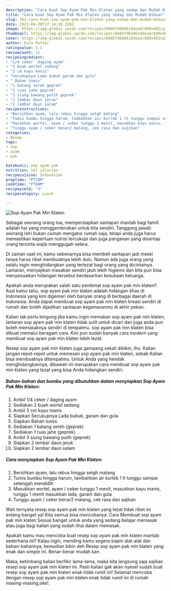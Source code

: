 ```yaml
---
description: "Cara buat Sop Ayam Pak Min Klaten yang sedap dan Mudah Dibuat"
title: "Cara buat Sop Ayam Pak Min Klaten yang sedap dan Mudah Dibuat"
slug: 762-cara-buat-sop-ayam-pak-min-klaten-yang-sedap-dan-mudah-dibuat
date: 2021-04-20T17:14:10.226Z
image: https://img-global.cpcdn.com/recipes/666bfd6dd618dead/680x482cq70/sop-ayam-pak-min-klaten-foto-resep-utama.jpg
thumbnail: https://img-global.cpcdn.com/recipes/666bfd6dd618dead/680x482cq70/sop-ayam-pak-min-klaten-foto-resep-utama.jpg
cover: https://img-global.cpcdn.com/recipes/666bfd6dd618dead/680x482cq70/sop-ayam-pak-min-klaten-foto-resep-utama.jpg
author: Eula Potter
ratingvalue: 3.1
reviewcount: 11
recipeingredient:
- "1/4 ceker  daging ayam"
- "2 buah wortel sedang"
- "3 cm kayu manis"
- "Secukupnya Lada bubuk garam dan gula"
- " Bahan tumis"
- "1 batang sereh geprek"
- "1 ruas jahe geprek"
- "3 siung bawang putih geprek"
- "2 lembar daun jeruk"
- "2 lembar daun salam"
recipeinstructions:
- "Bersihkan ayam, lalu rebus hingga setgh matang"
- "Tumis bumbu hingga harum, tambahkan air kurleb 1 lt tunggu sampai setengah mendidih"
- "Masukkan wortel, ayam / ceker tunggu 1 menit, masukkan kayu manis, tunggu 1 menit masukkan lada, garam dan gula"
- "Tunggu ayam / ceker benar2 matang, cek rasa dan sajikan"
categories:
- Resep
tags:
- sop
- ayam
- pak

katakunci: sop ayam pak 
nutrition: 147 calories
recipecuisine: Indonesian
preptime: "PT18M"
cooktime: "PT60M"
recipeyield: "3"
recipecategory: Lunch

---
```



![Sop Ayam Pak Min Klaten](https://img-global.cpcdn.com/recipes/666bfd6dd618dead/680x482cq70/sop-ayam-pak-min-klaten-foto-resep-utama.jpg)

Sebagai seorang orang tua, mempersiapkan santapan mantab bagi famili adalah hal yang menggembirakan untuk kita sendiri. Tanggung jawab seorang istri bukan cuman mengatur rumah saja, tetapi anda juga harus memastikan keperluan nutrisi tercukupi dan juga panganan yang disantap orang tercinta wajib menggugah selera.

Di zaman  saat ini, kamu sebenarnya bisa membeli santapan jadi meski tanpa harus ribet membuatnya lebih dulu. Namun ada juga orang yang selalu ingin menghidangkan yang terlezat bagi orang yang dicintainya. Lantaran, menyajikan masakan sendiri jauh lebih higienis dan kita pun bisa menyesuaikan hidangan tersebut berdasarkan kesukaan keluarga. 



Apakah anda merupakan salah satu penikmat sop ayam pak min klaten?. Asal kamu tahu, sop ayam pak min klaten adalah hidangan khas di Indonesia yang kini digemari oleh banyak orang di berbagai daerah di Indonesia. Anda dapat membuat sop ayam pak min klaten kreasi sendiri di rumah dan boleh dijadikan santapan kegemaranmu di akhir pekan.

Kalian tak perlu bingung jika kamu ingin memakan sop ayam pak min klaten, lantaran sop ayam pak min klaten tidak sulit untuk dicari dan juga anda pun boleh memasaknya sendiri di tempatmu. sop ayam pak min klaten bisa dibuat memalui beragam cara. Kini pun sudah banyak cara modern yang membuat sop ayam pak min klaten lebih lezat.

Resep sop ayam pak min klaten juga gampang sekali dibikin, lho. Kalian jangan repot-repot untuk memesan sop ayam pak min klaten, sebab Kalian bisa membuatnya ditempatmu. Untuk Anda yang hendak menghidangkannya, dibawah ini merupakan cara membuat sop ayam pak min klaten yang lezat yang bisa Anda hidangkan sendiri.

<!--inarticleads1-->

##### Bahan-bahan dan bumbu yang dibutuhkan dalam menyiapkan Sop Ayam Pak Min Klaten:

1. Ambil 1/4 ceker / daging ayam
1. Sediakan 2 buah wortel sedang
1. Ambil 3 cm kayu manis
1. Siapkan Secukupnya Lada bubuk, garam dan gula
1. Siapkan  Bahan tumis
1. Sediakan 1 batang sereh (geprek)
1. Sediakan 1 ruas jahe (geprek)
1. Ambil 3 siung bawang putih (geprek)
1. Siapkan 2 lembar daun jeruk
1. Siapkan 2 lembar daun salam




<!--inarticleads2-->

##### Cara menyiapkan Sop Ayam Pak Min Klaten:

1. Bersihkan ayam, lalu rebus hingga setgh matang
1. Tumis bumbu hingga harum, tambahkan air kurleb 1 lt tunggu sampai setengah mendidih
1. Masukkan wortel, ayam / ceker tunggu 1 menit, masukkan kayu manis, tunggu 1 menit masukkan lada, garam dan gula
1. Tunggu ayam / ceker benar2 matang, cek rasa dan sajikan




Wah ternyata resep sop ayam pak min klaten yang lezat tidak ribet ini enteng banget ya! Kita semua bisa mencobanya. Cara Membuat sop ayam pak min klaten Sesuai banget untuk anda yang sedang belajar memasak atau juga bagi kalian yang sudah lihai dalam memasak.

Apakah kamu mau mencoba buat resep sop ayam pak min klaten mantab sederhana ini? Kalau ingin, mending kamu segera siapin alat-alat dan bahan-bahannya, kemudian bikin deh Resep sop ayam pak min klaten yang enak dan simple ini. Benar-benar mudah kan. 

Maka, ketimbang kalian berfikir lama-lama, maka kita langsung saja sajikan resep sop ayam pak min klaten ini. Pasti kalian gak akan nyesel sudah buat resep sop ayam pak min klaten enak tidak rumit ini! Selamat mencoba dengan resep sop ayam pak min klaten enak tidak rumit ini di rumah masing-masing,oke!.

